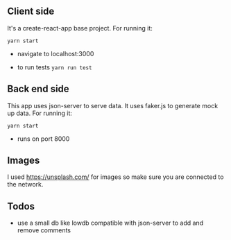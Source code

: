 ## Client side

It's a create-react-app base project. For running it:

`yarn start` 
* navigate to localhost:3000



* to run tests
`yarn run test` 

## Back end side
This app  uses json-server to serve data. It uses faker.js to generate mock up data. For running it:

`yarn start` 
* runs on port 8000

## Images
I used https://unsplash.com/ for images so make sure you are connected to the network.

## Todos
* use a small db like lowdb compatible with json-server to add and remove comments
